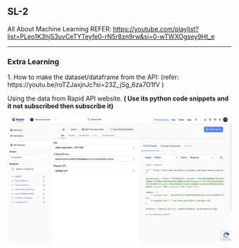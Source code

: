 ## SL-2

All About Machine Learning
REFER: https://youtube.com/playlist?list=PLeo1K3hjS3uvCeTYTeyfe0-rN5r8zn9rw&si=0-wTWXOgsey9Ht_e

<hr>

### Extra Learning 


<p> 1. How to make the dataset/dataframe from the API: (refer: https://youtu.be/roTZJaxjnJc?si=23Z_jSg_6za7O1fV ) </p>

<p>Using the data from Rapid API website. <b>( Use its python code snippets and it not subscribed then subscribe it)</b></p>

![img](image/img1.png)
